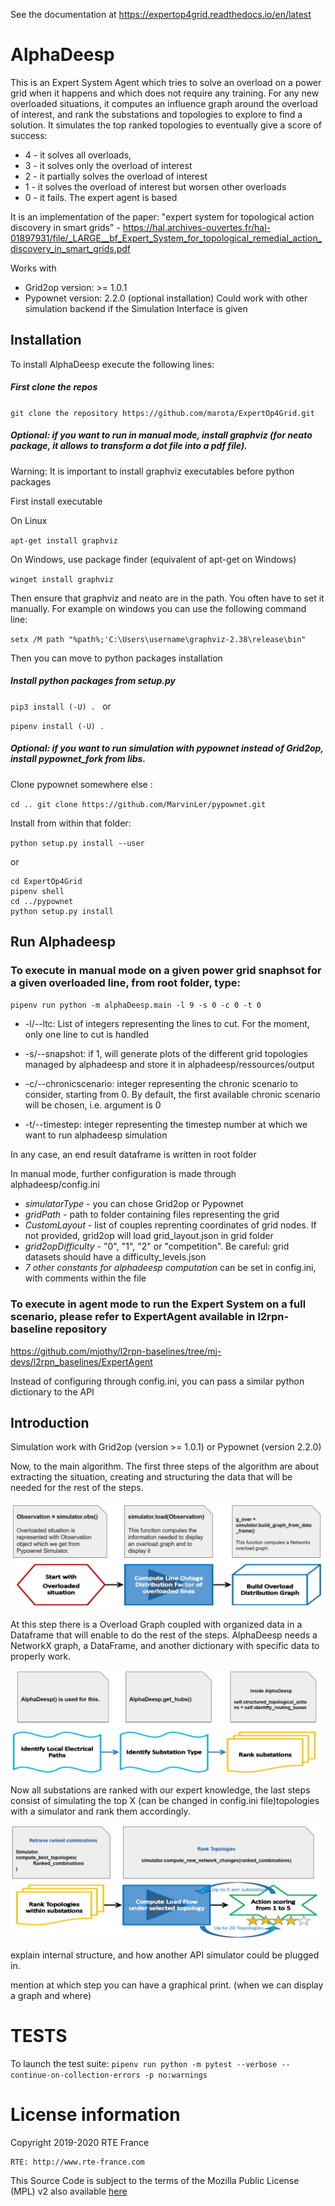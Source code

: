 See the documentation at https://expertop4grid.readthedocs.io/en/latest

# AlphaDeesp
This is an Expert System Agent which tries to solve an overload on a power grid when it happens and which does not require any training.
For any new overloaded situations, it computes an influence graph around the overload of interest, and rank the substations and topologies to explore to find a solution.
It simulates the top ranked topologies to eventually give a score of success:
* 4 - it solves all overloads,
* 3 - it solves only the overload of interest
* 2 - it partially solves the overload of interest
* 1 - it solves the overload of interest but worsen other overloads
* 0 - it fails. The expert agent is based

It is an implementation of the paper: "expert system for topological action discovery in smart grids" - https://hal.archives-ouvertes.fr/hal-01897931/file/_LARGE__bf_Expert_System_for_topological_remedial_action_discovery_in_smart_grids.pdf

Works with 
* Grid2op version: >= 1.0.1
* Pypownet version: 2.2.0 (optional installation)
Could work with other simulation backend if the Simulation Interface is given


## Installation
To install AlphaDeesp execute the following lines: 
##### First clone the repos
`git clone the repository https://github.com/marota/ExpertOp4Grid.git
`

##### Optional: if you want to run in manual mode, install graphviz (for neato package, it allows to transform a dot file into a pdf file). 

Warning: It is important to install graphviz executables before python packages

First install executable

On Linux

`apt-get install graphviz
`

On Windows, use package finder (equivalent of apt-get on Windows)

`winget install graphviz
`

Then ensure that graphviz and neato are in the path. You often have to set it manually. For example on windows you can use the following command line:

`setx /M path "%path%;'C:\Users\username\graphviz-2.38\release\bin"
`

Then you can move to python packages installation


##### Install python packages from setup.py

`pip3 install (-U) .
`
or

`pipenv install (-U) .
`
##### Optional: if you want to run simulation with pypownet instead of Grid2op, install pypownet_fork from libs.

Clone pypownet somewhere else :

`cd ..
git clone https://github.com/MarvinLer/pypownet.git`

Install from within that folder: 

`python setup.py install --user
`

or 

```
cd ExpertOp4Grid
pipenv shell
cd ../pypownet
python setup.py install
```


## Run Alphadeesp

### To execute in **manual mode** on a given power grid snaphsot for a given overloaded line, from root folder, type:
`pipenv run python -m alphaDeesp.main -l 9 -s 0 -c 0 -t 0
`

* -l/--ltc: List of integers representing the lines to cut. For the moment, only one line to cut is handled

* -s/--snapshot: if 1, will generate plots of the different grid topologies managed by alphadeesp and store it in alphadeesp/ressources/output 

* -c/--chronicscenario: integer representing the chronic scenario to consider, starting from 0. By default, the first available chronic scenario will be chosen, i.e. argument is 0

* -t/--timestep: integer representing the timestep number at which we want to run alphadeesp simulation

In any case, an end result dataframe is written in root folder

In manual mode, further configuration is made through alphadeesp/config.ini

* *simulatorType* - you can chose Grid2op or Pypownet
* *gridPath* - path to folder containing files representing the grid
* *CustomLayout* - list of couples reprenting coordinates of grid nodes. If not provided, grid2op will load grid_layout.json in grid folder
* *grid2opDifficulty* - "0", "1", "2" or "competition". Be careful: grid datasets should have a difficulty_levels.json
* *7 other constants for alphadeesp computation* can be set in config.ini, with comments within the file 

### To execute in **agent mode** to run the Expert System on a full scenario, please refer to ExpertAgent available in l2rpn-baseline repository

https://github.com/mjothy/l2rpn-baselines/tree/mj-devs/l2rpn_baselines/ExpertAgent

Instead of configuring through config.ini, you can pass a similar python dictionary to the API
 

## Introduction
Simulation work with Grid2op (version >= 1.0.1) or Pypownet (version 2.2.0)



Now, to the main algorithm. The first three steps of the algorithm are about extracting the situation, creating and 
structuring the data that will be needed for the rest of the steps.

![Drag Racing](./alphaDeesp/ressources/first_line_algorithm_es_.png)

At this step there is a Overload Graph coupled with organized data in a Dataframe that will enable to do the rest of the steps.
AlphaDeesp needs a NetworkX graph, a DataFrame, and another dictionary with specific data to properly work.

![Drag Racing](./alphaDeesp/ressources/second_line_algorithm_es_.png)

Now all substations are ranked with our expert knowledge, the last steps consist of simulating the top X 
(can be changed in config.ini file)topologies with a simulator and rank them accordingly. 

![Drag Racing](./alphaDeesp/ressources/third_line_algorithm_es_.png)


explain internal structure, and how another API simulator could be plugged in.

mention at which step you can have a graphical print. (when we can display a graph and where)

# TESTS
To launch the test suite: 
`pipenv run python -m pytest --verbose --continue-on-collection-errors -p no:warnings
`

# License information
Copyright 2019-2020 RTE France

    RTE: http://www.rte-france.com

This Source Code is subject to the terms of the Mozilla Public License (MPL) v2 also available 
[here](https://www.mozilla.org/en-US/MPL/2.0/)
